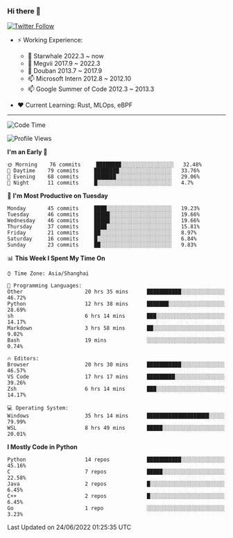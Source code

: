 ### Hi there 👋

[![Twitter Follow](https://img.shields.io/twitter/follow/tianweidut?style=social)](https://twitter.com/tianweidut)

- ⚡ Working Experience:
  - 🔭 Starwhale 2022.3 ~ now
  - 🌱 Megvii 2017.9 ~ 2022.3
  - 🌱 Douban 2013.7 ~ 2017.9
  - 📫 Microsoft Intern 2012.8 ~ 2012.10
  - 📫 Google Summer of Code 2012.3 ~ 2013.3

- ❤️ Current Learning: Rust, MLOps, eBPF

---
<!--START_SECTION:waka-->
![Code Time](http://img.shields.io/badge/Code%20Time-0%20secs-blue)

![Profile Views](http://img.shields.io/badge/Profile%20Views-0-blue)

**I'm an Early 🐤** 

```text
🌞 Morning    76 commits     ████████░░░░░░░░░░░░░░░░░   32.48% 
🌆 Daytime    79 commits     ████████░░░░░░░░░░░░░░░░░   33.76% 
🌃 Evening    68 commits     ███████░░░░░░░░░░░░░░░░░░   29.06% 
🌙 Night      11 commits     █░░░░░░░░░░░░░░░░░░░░░░░░   4.7%

```
📅 **I'm Most Productive on Tuesday** 

```text
Monday       45 commits     ████░░░░░░░░░░░░░░░░░░░░░   19.23% 
Tuesday      46 commits     █████░░░░░░░░░░░░░░░░░░░░   19.66% 
Wednesday    46 commits     █████░░░░░░░░░░░░░░░░░░░░   19.66% 
Thursday     37 commits     ████░░░░░░░░░░░░░░░░░░░░░   15.81% 
Friday       21 commits     ██░░░░░░░░░░░░░░░░░░░░░░░   8.97% 
Saturday     16 commits     █░░░░░░░░░░░░░░░░░░░░░░░░   6.84% 
Sunday       23 commits     ██░░░░░░░░░░░░░░░░░░░░░░░   9.83%

```


📊 **This Week I Spent My Time On** 

```text
⌚︎ Time Zone: Asia/Shanghai

💬 Programming Languages: 
Other                    20 hrs 35 mins      ███████████░░░░░░░░░░░░░░   46.72% 
Python                   12 hrs 38 mins      ███████░░░░░░░░░░░░░░░░░░   28.69% 
sh                       6 hrs 14 mins       ███░░░░░░░░░░░░░░░░░░░░░░   14.17% 
Markdown                 3 hrs 58 mins       ██░░░░░░░░░░░░░░░░░░░░░░░   9.02% 
Bash                     19 mins             ░░░░░░░░░░░░░░░░░░░░░░░░░   0.74%

🔥 Editors: 
Browser                  20 hrs 30 mins      ███████████░░░░░░░░░░░░░░   46.57% 
VS Code                  17 hrs 17 mins      █████████░░░░░░░░░░░░░░░░   39.26% 
Zsh                      6 hrs 14 mins       ███░░░░░░░░░░░░░░░░░░░░░░   14.17%

💻 Operating System: 
Windows                  35 hrs 14 mins      ████████████████████░░░░░   79.99% 
WSL                      8 hrs 49 mins       █████░░░░░░░░░░░░░░░░░░░░   20.01%

```

**I Mostly Code in Python** 

```text
Python                   14 repos            ███████████░░░░░░░░░░░░░░   45.16% 
C                        7 repos             █████░░░░░░░░░░░░░░░░░░░░   22.58% 
Java                     2 repos             █░░░░░░░░░░░░░░░░░░░░░░░░   6.45% 
C++                      2 repos             █░░░░░░░░░░░░░░░░░░░░░░░░   6.45% 
Go                       1 repo              ░░░░░░░░░░░░░░░░░░░░░░░░░   3.23%

```



 Last Updated on 24/06/2022 01:25:35 UTC
<!--END_SECTION:waka-->